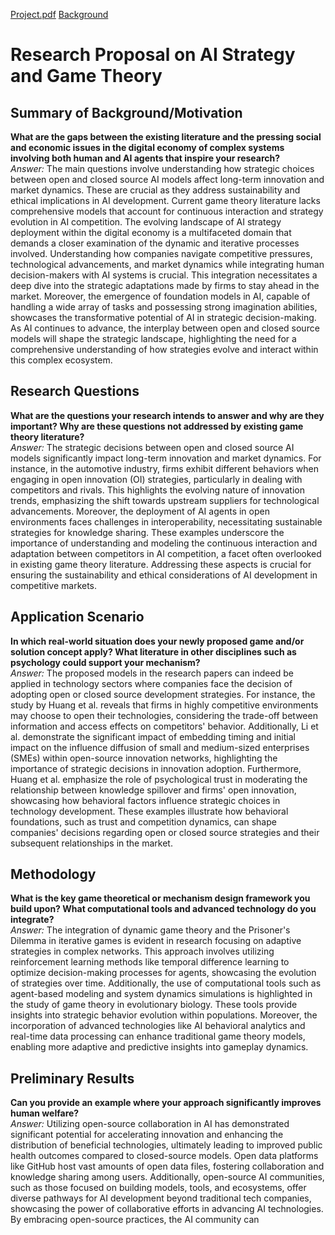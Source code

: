 [Project.pdf](CS206_Lisha_Project.pdf)
[Background](Background.pdf)

# Research Proposal on AI Strategy and Game Theory


## Summary of Background/Motivation

**What are the gaps between the existing literature and the pressing social and economic issues in the digital economy of complex systems involving both human and AI agents that inspire your research?**  
*Answer:* The main questions involve understanding how strategic choices between open and closed source AI models affect long-term innovation and market dynamics. These are crucial as they address sustainability and ethical implications in AI development. Current game theory literature lacks comprehensive models that account for continuous interaction and strategy evolution in AI competition. The evolving landscape of AI strategy deployment within the digital economy is a multifaceted domain that demands a closer examination of the dynamic and iterative processes involved. Understanding how companies navigate competitive pressures, technological advancements, and market dynamics while integrating human decision-makers with AI systems is crucial. This integration necessitates a deep dive into the strategic adaptations made by firms to stay ahead in the market. Moreover, the emergence of foundation models in AI, capable of handling a wide array of tasks and possessing strong imagination abilities, showcases the transformative potential of AI in strategic decision-making. As AI continues to advance, the interplay between open and closed source models will shape the strategic landscape, highlighting the need for a comprehensive understanding of how strategies evolve and interact within this complex ecosystem.

## Research Questions

**What are the questions your research intends to answer and why are they important? Why are these questions not addressed by existing game theory literature?**  
*Answer:* The strategic decisions between open and closed source AI models significantly impact long-term innovation and market dynamics. For instance, in the automotive industry, firms exhibit different behaviors when engaging in open innovation (OI) strategies, particularly in dealing with competitors and rivals. This highlights the evolving nature of innovation trends, emphasizing the shift towards upstream suppliers for technological advancements. Moreover, the deployment of AI agents in open environments faces challenges in interoperability, necessitating sustainable strategies for knowledge sharing. These examples underscore the importance of understanding and modeling the continuous interaction and adaptation between competitors in AI competition, a facet often overlooked in existing game theory literature. Addressing these aspects is crucial for ensuring the sustainability and ethical considerations of AI development in competitive markets.

## Application Scenario

**In which real-world situation does your newly proposed game and/or solution concept apply? What literature in other disciplines such as psychology could support your mechanism?**  
*Answer:* The proposed models in the research papers can indeed be applied in technology sectors where companies face the decision of adopting open or closed source development strategies. For instance, the study by Huang et al. reveals that firms in highly competitive environments may choose to open their technologies, considering the trade-off between information and access effects on competitors' behavior. Additionally, Li et al. demonstrate the significant impact of embedding timing and initial impact on the influence diffusion of small and medium-sized enterprises (SMEs) within open-source innovation networks, highlighting the importance of strategic decisions in innovation adoption. Furthermore, Huang et al. emphasize the role of psychological trust in moderating the relationship between knowledge spillover and firms' open innovation, showcasing how behavioral factors influence strategic choices in technology development. These examples illustrate how behavioral foundations, such as trust and competition dynamics, can shape companies' decisions regarding open or closed source strategies and their subsequent relationships in the market.

## Methodology

**What is the key game theoretical or mechanism design framework you build upon? What computational tools and advanced technology do you integrate?**  
*Answer:* The integration of dynamic game theory and the Prisoner's Dilemma in iterative games is evident in research focusing on adaptive strategies in complex networks. This approach involves utilizing reinforcement learning methods like temporal difference learning to optimize decision-making processes for agents, showcasing the evolution of strategies over time. Additionally, the use of computational tools such as agent-based modeling and system dynamics simulations is highlighted in the study of game theory in evolutionary biology. These tools provide insights into strategic behavior evolution within populations. Moreover, the incorporation of advanced technologies like AI behavioral analytics and real-time data processing can enhance traditional game theory models, enabling more adaptive and predictive insights into gameplay dynamics.

## Preliminary Results

**Can you provide an example where your approach significantly improves human welfare?**  
*Answer:* Utilizing open-source collaboration in AI has demonstrated significant potential for accelerating innovation and enhancing the distribution of beneficial technologies, ultimately leading to improved public health outcomes compared to closed-source models. Open data platforms like GitHub host vast amounts of open data files, fostering collaboration and knowledge sharing among users. Additionally, open-source AI communities, such as those focused on building models, tools, and ecosystems, offer diverse pathways for AI development beyond traditional tech companies, showcasing the power of collaborative efforts in advancing AI technologies. By embracing open-source practices, the AI community can
